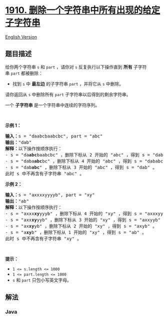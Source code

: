 # [1910. 删除一个字符串中所有出现的给定子字符串](https://leetcode.cn/problems/remove-all-occurrences-of-a-substring)

[English Version](/solution/1900-1999/1910.Remove%20All%20Occurrences%20of%20a%20Substring/README_EN.md)

## 题目描述

<!-- 这里写题目描述 -->

<p>给你两个字符串 <code>s</code> 和 <code>part</code> ，请你对 <code>s</code> 反复执行以下操作直到 <b>所有</b> 子字符串 <code>part</code> 都被删除：</p>

<ul>
	<li>找到 <code>s</code> 中 <strong>最左边</strong> 的子字符串 <code>part</code> ，并将它从 <code>s</code> 中删除。</li>
</ul>

<p>请你返回从 <code>s</code> 中删除所有 <code>part</code> 子字符串以后得到的剩余字符串。</p>

<p>一个 <strong>子字符串</strong> 是一个字符串中连续的字符序列。</p>

<p> </p>

<p><strong>示例 1：</strong></p>

<pre><b>输入：</b>s = "daabcbaabcbc", part = "abc"
<b>输出：</b>"dab"
<b>解释：</b>以下操作按顺序执行：
- s = "da<strong>abc</strong>baabcbc" ，删除下标从 2 开始的 "abc" ，得到 s = "dabaabcbc" 。
- s = "daba<strong>abc</strong>bc" ，删除下标从 4 开始的 "abc" ，得到 s = "dababc" 。
- s = "dab<strong>abc</strong>" ，删除下标从 3 开始的 "abc" ，得到 s = "dab" 。
此时 s 中不再含有子字符串 "abc" 。
</pre>

<p><strong>示例 2：</strong></p>

<pre><b>输入：</b>s = "axxxxyyyyb", part = "xy"
<b>输出：</b>"ab"
<b>解释：</b>以下操作按顺序执行：
- s = "axxx<strong>xy</strong>yyyb" ，删除下标从 4 开始的 "xy" ，得到 s = "axxxyyyb" 。
- s = "axx<strong>xy</strong>yyb" ，删除下标从 3 开始的 "xy" ，得到 s = "axxyyb" 。
- s = "ax<strong>xy</strong>yb" ，删除下标从 2 开始的 "xy" ，得到 s = "axyb" 。
- s = "a<strong>xy</strong>b" ，删除下标从 1 开始的 "xy" ，得到 s = "ab" 。
此时 s 中不再含有子字符串 "xy" 。
</pre>

<p> </p>

<p><strong>提示：</strong></p>

<ul>
	<li><code>1 &lt;= s.length &lt;= 1000</code></li>
	<li><code>1 &lt;= part.length &lt;= 1000</code></li>
	<li><code>s</code>​​​​​​ 和 <code>part</code> 只包小写英文字母。</li>
</ul>

## 解法

### **Java**

```java

```
